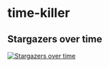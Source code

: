 # time-killer

## Stargazers over time

[![Stargazers over time](https://starcharts.herokuapp.com/TigerChang817/time-killer.svg)](https://starcharts.herokuapp.com/TigerChang817/time-killer)
